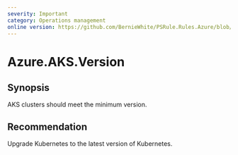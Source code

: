 ```yaml
---
severity: Important
category: Operations management
online version: https://github.com/BernieWhite/PSRule.Rules.Azure/blob/master/docs/rules/en-US/Azure.AKS.Version.md
---
```


# Azure.AKS.Version

## Synopsis

AKS clusters should meet the minimum version.

## Recommendation

Upgrade Kubernetes to the latest version of Kubernetes.
